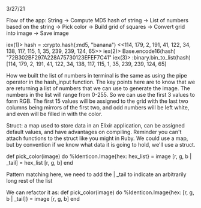 3/27/21

Flow of the app:
String -> Compute MD5 hash of string -> List of numbers based on the string -> Pick color -> Build grid of squares -> Convert grid into image -> Save image

iex(1)> hash = :crypto.hash(:md5, "banana") 
<<114, 179, 2, 191, 41, 122, 34, 138, 117, 115, 1, 35, 239, 239, 124, 65>>
iex(2)> Base.encode16(hash)
"72B302BF297A228A75730123EFEF7C41"
iex(3)> :binary.bin_to_list(hash)
[114, 179, 2, 191, 41, 122, 34, 138, 117, 115, 1, 35, 239, 239, 124, 65]

How we built the list of numbers in terminal is the same as using the pipe operator in the hash_input function. The key points here are to know that we are returning a list of numbers that we can use to generate the image. The numbers in the list will range from 0-255. So we can use the first 3 values to form RGB. The first 15 values will be assigned to the grid with the last two columns being mirrors of the first two, and odd numbers will be left white, and even will be filled in with the color.

Struct: a map used to store data in an Elixir application, can be assigned default values, and have advantages on compiling.
Reminder you can't attach functions to the struct like you might in Ruby. We could use a map, but by convention if we know what data it is going to hold, we'll use a struct.

  def pick_color(image) do 
    %Identicon.Image{hex: hex_list} = image
    [r, g, b | _tail] = hex_list
    [r, g, b]
  end

  Pattern matching here, we need to add the | _tail to indicate an arbitrarily long rest of the list

  We can refactor it as:
  def pick_color(image) do 
    %Identicon.Image{hex: [r, g, b | _tail]} = image
    [r, g, b]
  end